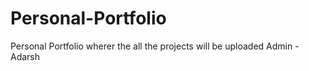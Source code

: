 # Personal-Portfolio
Personal Portfolio wherer the all the projects will be uploaded
Admin - Adarsh
